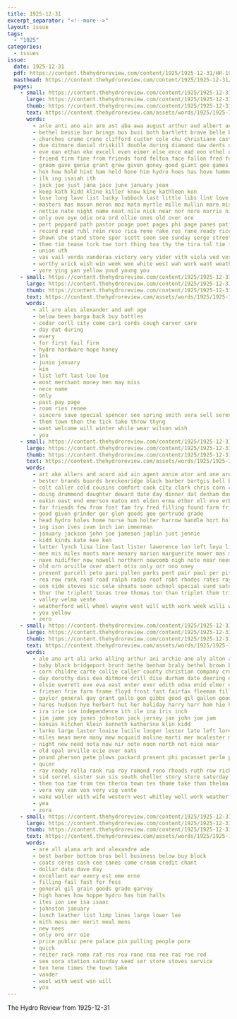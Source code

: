 ```yaml
---
title: 1925-12-31
excerpt_separator: "<!--more-->"
layout: issue
tags:
  - "1925"
categories:
  - issues
issue:
  date: 1925-12-31
  pdf: https://content.thehydroreview.com/content/1925/1925-12-31/HR-1925-12-31.pdf
  masthead: https://content.thehydroreview.com/content/1925/1925-12-31/masthead/HR-1925-12-31.jpg
  pages:
    - small: https://content.thehydroreview.com/content/1925/1925-12-31/small/HR-1925-12-31-01.jpg
      large: https://content.thehydroreview.com/content/1925/1925-12-31/large/HR-1925-12-31-01.jpg
      thumb: https://content.thehydroreview.com/content/1925/1925-12-31/thumbnails/HR-1925-12-31-01.jpg
      text: https://content.thehydroreview.com/assets/words/1925/1925-12-31/HR-1925-12-31-01.txt
      words:
        - arle anti ano ain are ast aba awa august arthur aud albert andy aver all and ave ago ange awe age
        - bethel bessie bor brings bos busi both bartlett brave belle bess bin buckmaster boy boule beach best been bol beaner business baptist busk back but bernard ber bulle buy big brie bradley bolivar brought bie bere ball bryan bow bride boys basket books bank
        - churches crame crane clifford custer cole chu christiane cast cap citizen came car cahn claus christmas charlie come cave company coupe christian cash cach city church cal child can cornell christ
        - due ditmore daniel driskill double during diamond daw dents death days dye ded dee deal daughter diggs day december doe dark
        - eve ean ethan eke excell even eimer else ence ead eon ethel ens eva est ene esa edith every end edna
        - friend firm fine from friends ford felton face fallon fred few friesen for far fines fellow farm farmer forty first
        - groom gave genie grant grew given goney good giant gee games goodpasture goes garant
        - hon how hold hint ham held hone him hydro hoes has hove hammond han heger hearty halter hancock high hazell heyer hodge hood healy hazel her hinton house hie hould homa henthorne handy had home
        - ilk ing isaiah ith
        - jack joe just jana jace june january jean
        - keep kath kidd kline killer know kine kathleen kon
        - lose long lave list lucky lubbock last little libs lint love let lovely lips leo living large lene lite lone leeder line live lorene light lane learn left life loyal lat lok
        - masters mas mason meron moz mata myrtle mille mullin mare miss morning mention members mattie morgan margaret mee more manner money march morn manly man made mis mont monday may mins
        - nettie nate night name neat nile nick near nor nore norris niece nie nies not notice nan nephew nim ning new
        - only ove oye odie ora ord ollie ones old over ore
        - pert peppard path pastor poage poet pages phi page panes patient past parsonage present pair people pay pounds point pion pent pink pee pear
        - record read ruhl rein reso rica rene rake ros rane ready rice roof ret ralph rather ring roy roe ran
        - shown she stand store spor scott soon see sunday serge street school shaw score severe sally strength santa sorrow saturday steele sweet salesman smet south seid shone sil soe son sear sine second special send
        - them tim tease tork toe tort thing toa thy the tira tol tie tender tow thet tin tak tear till trust tee thomas than tal tae tame tor town tex trip
        - union uth
        - vas vail verda vanderaa victory very vider vith viola ved ver
        - worthy wrick wish win week wee white west wah work want weatherford wes won weathers werk word warn weeks was wage wilson with well ward wil wie wells warkentin will walters
        - yore ying yan yellow youd young you
    - small: https://content.thehydroreview.com/content/1925/1925-12-31/small/HR-1925-12-31-02.jpg
      large: https://content.thehydroreview.com/content/1925/1925-12-31/large/HR-1925-12-31-02.jpg
      thumb: https://content.thehydroreview.com/content/1925/1925-12-31/thumbnails/HR-1925-12-31-02.jpg
      text: https://content.thehydroreview.com/assets/words/1925/1925-12-31/HR-1925-12-31-02.txt
      words:
        - all are ales alexander and aeh age
        - below been barga back buy bottles
        - cedar corll city come cari cords cough carver care
        - day dat during
        - every
        - for first fail firm
        - hydro hardware hope honey
        - ink
        - junio january
        - kin
        - list left last lou loe
        - mont merchant money men may miss
        - nece name
        - only
        - past pay page
        - room ries renee
        - sincere save special spencer see spring smith sera sell serene steady store summer
        - them town then the tick take throw thyng
        - want welcome will winter while wear wilson wish
        - you
    - small: https://content.thehydroreview.com/content/1925/1925-12-31/small/HR-1925-12-31-03.jpg
      large: https://content.thehydroreview.com/content/1925/1925-12-31/large/HR-1925-12-31-03.jpg
      thumb: https://content.thehydroreview.com/content/1925/1925-12-31/thumbnails/HR-1925-12-31-03.jpg
      text: https://content.thehydroreview.com/assets/words/1925/1925-12-31/HR-1925-12-31-03.txt
      words:
        - art ake allers and acord aid ain agent annie ator ard ane are alice all ani ave
        - bester brands boards breckenridge black barber bartgis bell bull best but brown been blakley bank bros bond blom box back bay
        - colt caller cold cousins comfort cook city clark chris corn car collier came conte cattle carnegie cash cody colorado canton care can cat christina coleman coo cotton clerk charle colony christmas child
        - doing drummond daughter deward date day dinner dat denham donald deere davi demotte dan days
        - eakin east end emerson eaton ent eldon erma ether ell eve erbert elizabeth
        - far friends few from fost fam fry fred filling found farm friday first for fresh
        - good given grinder ger glen goods gee gertrude grade
        - head hydro holes home horse hum holter harrow handle hort hold her hume hile has hinton henne hen harness hor hill henry hom humes
        - ing ison ives ivan inch ian immerman
        - january jackson john joe jameson joplin just jennie
        - kidd kinds kate kee ken
        - latter lynch lina line last lister lawerence lon left leya lie less let lasley ler lump loe lane lao lias lena lowell
        - mee mis miles moots mare menary marion marguerite mower mas mound mildred mere monda mule menn made man miller mules minnie miss martin morning mcalester milk monday money montgomery magnolia more
        - nave nidiffer now nowell northern newcomb nigh note near need north nellie nece new night nile
        - old orn orville over obert otis only orr ono oney
        - present purcell pete pari pullen parks pent pair paul per pitzer pleasant plenty public primrose part
        - rea row rank rand road ralph radio roof robt rhodes rates ray red rel
        - son side stoves sic sele shoats soon school special sund saturday senne sorrel station sun sodders state sister stove south stutzman sunday secret sale sich seil sam struck supply scott stead shanks simmons stockton sine
        - thur the triplett texas tree thomas ton than triplet thom tri tooth tom
        - valley velma vente
        - weatherford well wheel wayne west will with work week willi wring willis wind wellen walters wagon wilma wat winter wie wife williams wilson was
        - you yellow
        - zero
    - small: https://content.thehydroreview.com/content/1925/1925-12-31/small/HR-1925-12-31-04.jpg
      large: https://content.thehydroreview.com/content/1925/1925-12-31/large/HR-1925-12-31-04.jpg
      thumb: https://content.thehydroreview.com/content/1925/1925-12-31/thumbnails/HR-1925-12-31-04.jpg
      text: https://content.thehydroreview.com/assets/words/1925/1925-12-31/HR-1925-12-31-04.txt
      words:
        - ale ano art ali arko alling arthur ani archie ane aly alton aaron all alma ard alfalfa are aid arnett ana albert ama appleman and
        - baby black bridgeport brunt bethe benham braly bethel brown but byall back blackwell berwick bob bee bryson banka been bonn brother bay bales barnett buckmaster belle bill buster ben best bride bessie beck binder butcher branam burg bartgis big began bain body brewer burgman
        - corn childre carte collie caller county christian company cream clerk crosswhite clements cha callin chair colony cattle cox child crisman custer carl city car crissman christ corman carver christmas college chy constant claud comes carnegie coup
        - day dorothy dass dea ditmore drill dise durham date deering dice dungan dick dey dinner dales daughter during dave davis days donald david deere
        - elsie everett eve eva east enter ever edith edna enid elmer eno
        - friesen frie farm frame floyd frost fast fairfax fleeman filling fever fam falfa flora friends for ford friday frank fern fred fresh fine filer folks fay florence fost from
        - gaylor general gay grant gallo gon gibbs good gil gallon goodson guest gilstrap griffin gang glas games groom gas gee gray going grady goods german greeson
        - hares hudson hye herbert hut her holiday harry harr hom hie howard hoosier had head hen horse has hand hays husband hay hinton hukill hamilton henry home holi hed herman hamil hibbs harrow hydro hatfield
        - ira irie ice independence ith ile ina iris inch
        - jim jame joy jones johnston jack jersey jan john joe jam
        - kansas kitchen klein kenneth katherine klin kidd
        - larko large laster louise lucile longer lester late left lorene land lull last lister lois little las laughter ladd lee later living lin laws
        - miles mean mere many mew mcquaid moline marti mer mcalester martin mellon montgomery mildred mis mas moye money most moss mowers monday myrick mill mccormick mein mare morning magee miss merle much more mcpherson mond miller milk maggard mcnary
        - night new need nota now nir note noon north not nice near
        - old opal orville ocie over oats
        - pound pherson pete plows packard present phi pocasset perle paxton place pee part prier pleasant pare peel peden pues public per pad pent purchase prairie
        - quier
        - ray ready rolla rank rua roy ramond reno rhoads ruth row richert rear ridge rust roberson reyna ree rock ruthie robbins reer reber ring
        - sid sorrel sister sun sis south sheller story store saturday seman school see spencer smith sunday sale start seta stiver sus sharples son scott serpe schmidt sang sur sat station sit she soon straw seed simpson safe sia sams stone show staple sylvester seagle sell stoves schools
        - them toa tae trom ten theron town tes thome take than thelma times till tree ton ties treat table thai taal tomi thyng the
        - vera vey van von very vig vente
        - wake waller with wife western west whitley well work weatherford white week walt went wiley was wil willis williams will walter word winter wilt wheat wyatt
        - yea
        - zora
    - small: https://content.thehydroreview.com/content/1925/1925-12-31/small/HR-1925-12-31-05.jpg
      large: https://content.thehydroreview.com/content/1925/1925-12-31/large/HR-1925-12-31-05.jpg
      thumb: https://content.thehydroreview.com/content/1925/1925-12-31/thumbnails/HR-1925-12-31-05.jpg
      text: https://content.thehydroreview.com/assets/words/1925/1925-12-31/HR-1925-12-31-05.txt
      words:
        - are all alana arb and alexandre ade
        - best barber bottom bros bell business below buy block
        - coats ceres cash cee canes come cream credit chant
        - dollar date dave day
        - excellent ear every est eme erne
        - filling fail fast for fess
        - general gil grain goods grade garvey
        - high hanes how hoppe hydro has him halls
        - ites ion iee isa isaac
        - johnston january
        - lunch leather list limp lines large lower lee
        - mith mess mer merit meal mens
        - new nees
        - only oro orr oie
        - price public pere palace pin pulling people pore
        - quick
        - reiter rock romo rat res rou rane rea ree ras roe red
        - see sora station saturday seed ser store stoves service
        - ten tene times the town take
        - vander
        - wool with west win will
        - you
---
```


The Hydro Review from 1925-12-31

<!--more-->

